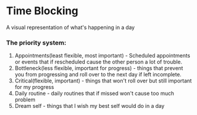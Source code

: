 # Time Blocking
A visual representation of what's happening in a day

### The priority system:
1. Appointments(least flexible, most important) - Scheduled appointments or events that if rescheduled cause the other person a lot of trouble.
2. Bottleneck(less flexible, important for progress) - things that prevent you from progressing and roll over to the next day if left incomplete.
3. Critical(flexible, important) - things that won't roll over but still important for my progress
4. Daily routine - daily routines that if missed won't cause too much problem
5. Dream self - things that I wish my best self would do in a day